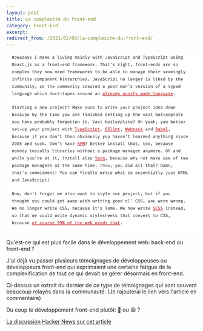 ```yaml
---
layout: post
title: La complexité du front-end
category: Front-End
excerpt:
redirect_from: /2021/02/08/la-complexite-du-front-end/
---
```


![Une plainte sur le nombre d'outils qui augmentent pour faire du front-end: Typescript, ESlint, Webpack, Babel, NPM, Yarn, SCSS](/images/blog/2021-02/complexite_front_end.jpeg)

Qu'est-ce qui est plus facile dans le développement web: back-end ou front-end ?

J'ai déjà vu passer plusieurs témoignages de développeuses ou développeurs front-end qui exprimaient une certaine fatigue de la complexification de tout ce qui devait se gérer désormais en front-end.

Ci-dessus un extrait du dernier de ce type de témoignages qui sont souvent beaucoup relayés dans la communauté:
(Je rajouterai le lien vers l'article en commentaire)

Du coup le développement front-end plutôt: 🥳 ou 😫 ?

[La discussion Hacker News sur cet article](https://news.ycombinator.com/item?id=26071906)
